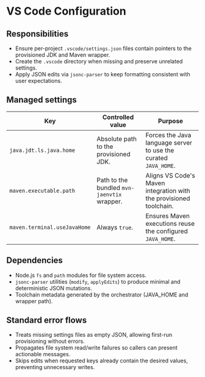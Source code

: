 # VS Code Configuration

## Responsibilities
- Ensure per-project `.vscode/settings.json` files contain pointers to the provisioned JDK and Maven wrapper.
- Create the `.vscode` directory when missing and preserve unrelated settings.
- Apply JSON edits via `jsonc-parser` to keep formatting consistent with user expectations.

## Managed settings

| Key | Controlled value | Purpose |
| --- | --- | --- |
| `java.jdt.ls.java.home` | Absolute path to the provisioned JDK. | Forces the Java language server to use the curated `JAVA_HOME`. |
| `maven.executable.path` | Path to the bundled `mvn-jaenvtix` wrapper. | Aligns VS Code's Maven integration with the provisioned toolchain. |
| `maven.terminal.useJavaHome` | Always `true`. | Ensures Maven executions reuse the configured `JAVA_HOME`. |

## Dependencies
- Node.js `fs` and `path` modules for file system access.
- `jsonc-parser` utilities (`modify`, `applyEdits`) to produce minimal and deterministic JSON mutations.
- Toolchain metadata generated by the orchestrator (JAVA_HOME and wrapper path).

## Standard error flows
- Treats missing settings files as empty JSON, allowing first-run provisioning without errors.
- Propagates file system read/write failures so callers can present actionable messages.
- Skips edits when requested keys already contain the desired values, preventing unnecessary writes.
